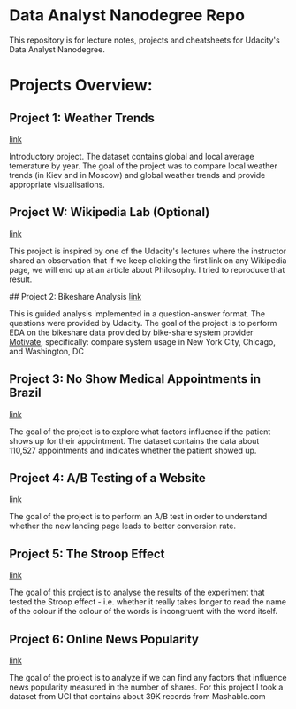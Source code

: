# Data Analyst Nanodegree Repo

This repository is for lecture notes, projects and cheatsheets for Udacity's Data Analyst Nanodegree. 

# Projects Overview: 

## Project 1: Weather Trends 
[link](https://github.com/AnaMakarevich/DAND/blob/master/Projects/Project_1_WeatherTrends/WeatherTrends.md)

Introductory project. The dataset contains global and local average temerature by year. The goal of the project was to compare local weather trends (in Kiev and in Moscow) and global weather trends and provide appropriate visualisations.

## Project W: Wikipedia Lab (Optional)
[link](https://github.com/AnaMakarevich/DAND/blob/master/Projects/Project_W_WikipediaLab/WikipediaLab.md)

This project is inspired by one of the Udacity's lectures where the instructor shared an observation that if we keep clicking the first link on any Wikipedia page, we will end up at an article about Philosophy. I tried to reproduce that result. 

## Project 2: Bikeshare Analysis
[link](https://github.com/AnaMakarevich/DAND/blob/master/Projects/Project_2_BikeShareAnalysis/Bike_Share_Analysis.md)

This is guided analysis implemented in a question-answer format. The questions were provided by Udacity. The goal of the project is to perform EDA on the bikeshare data provided by bike-share system provider [Motivate](https://www.motivateco.com/), specifically: compare system usage in New York City, Chicago, and Washington, DC

## Project 3: No Show Medical Appointments in Brazil 
[link](https://github.com/AnaMakarevich/DAND/blob/master/Projects/Project_3_NoShowAppointments/No_Show_Appointments.md)

The goal of the project is to explore what factors influence if the patient shows up for their appointment. The dataset contains the data about 110,527 appointments and indicates whether the patient showed up. 

## Project 4: A/B Testing of a Website
[link](https://github.com/AnaMakarevich/DAND/blob/master/Projects/Project_4_ABTesting/Website_AB_Testing.md)

The goal of the project is to perform an A/B test in order to understand whether the new landing page leads to better conversion rate.

## Project 5: The Stroop Effect 
[link](https://github.com/AnaMakarevich/DAND/blob/master/Projects/Project_5_TheStroopEffect/TheStroopEffect.md)

The goal of this project is to analyse the results of the experiment that tested the Stroop effect - i.e. whether it really takes longer to read the name of the colour if the colour of the words is incongruent with the word itself. 

## Project 6: Online News Popularity  
[link](https://github.com/AnaMakarevich/DAND/blob/master/Projects/Project_6_OnlineNewsPopularity/OnlineNewsPopularityAnalysis.md)

The goal of the project is to analyze if we can find any factors that influence news popularity measured in the number of shares. For this project I took a dataset from UCI that contains about 39K records from Mashable.com 
